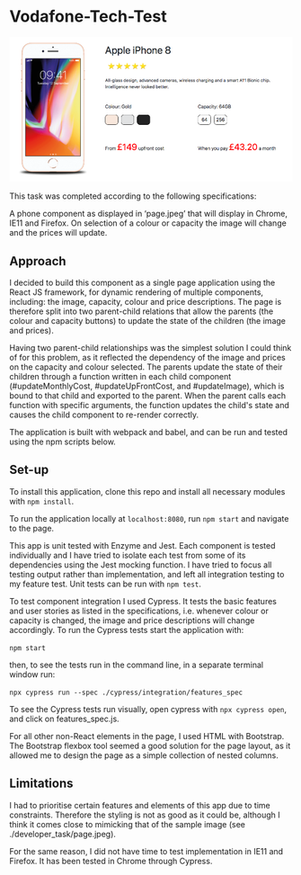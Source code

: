 # Vodafone-Tech-Test

![Screenshot](Screenshot.38.57.png)

This task was completed according to the following specifications:

A phone component as displayed in ‘page.jpeg’ that will display in Chrome, IE11 and Firefox. On selection of a colour or capacity the image will change and the prices will update.

## Approach

I decided to build this component as a single page application using the React JS framework, for dynamic rendering of multiple components, including: the image, capacity, colour and price descriptions. The page is therefore split into two parent-child relations that allow the parents (the colour and capacity buttons) to update the state of the children (the image and prices).

Having two parent-child relationships was the simplest solution I could think of for this problem, as it reflected the dependency of the image and prices on the capacity and colour selected. The parents update the state of their children through a function written in each child component (#updateMonthlyCost, #updateUpFrontCost, and #updateImage), which is bound to that child and exported to the parent. When the parent calls each function with specific arguments, the function updates the child's state and causes the child component to re-render correctly.

The application is built with webpack and babel, and can be run and tested using the npm scripts below.

## Set-up

To install this application, clone this repo and install all necessary modules with `npm install`.

To run the application locally at `localhost:8080`, run `npm start` and navigate to the page.

This app is unit tested with Enzyme and Jest. Each component is tested individually and I have tried to isolate each test from some of its dependencies using the Jest mocking function. I have tried to focus all testing output rather than implementation, and left all integration testing to my feature test. Unit tests can be run with `npm test`.

To test component integration I used Cypress. It tests the basic features and user stories as listed in the specifications, i.e. whenever colour or capacity is changed, the image and price descriptions will change accordingly. To run the Cypress tests start the application with:

`npm start`

then, to see the tests run in the command line, in a separate terminal window run:

`npx cypress run --spec ./cypress/integration/features_spec`

To see the Cypress tests run visually, open cypress with `npx cypress open`, and click on features_spec.js.

For all other non-React elements in the page, I used HTML with Bootstrap. The Bootstrap flexbox tool seemed a good solution for the page layout, as it allowed me to design the page as a simple collection of nested columns.

## Limitations

I had to prioritise certain features and elements of this app due to time constraints. Therefore the styling is not as good as it could be, although I think it comes close to mimicking that of the sample image (see ./developer_task/page.jpeg).

For the same reason, I did not have time to test implementation in IE11 and Firefox. It has been tested in Chrome through Cypress.
